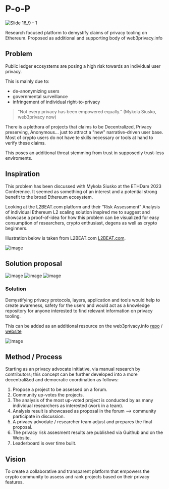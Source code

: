 # P-o-P
![Slide 16_9 - 1](https://github.com/jen-sei/pop/assets/101796507/ac36c188-d67d-40e9-a27c-48e9e4c806a4)

Research focused platform to demystify claims of privacy tooling on Ethereum. Proposed as additional and supporting body of web3privacy.info

## Problem
Public ledger ecosystems are posing a high risk towards an individual user privacy. 


This is mainly due to:
- de-anonymizing users
- governmental surveillance
- infringement of individual right-to-privacy

> "Not every privacy has been empowered equally." (Mykola Siusko, web3privacy now)

There is a plethora of projects that claims to be Decentralized, Privacy preserving, Anonymous... just to attract a "new" narrative-driven user base. Most of crypto users do not have te skills necessary or tools at hand to verify these claims.

This poses an additional threat stemming from trust in supposedly trust-less enviroments.

## Inspiration
This problem has been discussed with Mykola Siusko at the ETHDam 2023 Conference. It seemed 
as something of an interest and a potential strong benefit to the broad Ethereum ecosystem.


Looking at the L2BEAT.com platform and their “Risk Assessment” Analysis of individual Ethereum L2 scaling solution inspired me to suggest and showcase a proof-of-idea for how this problem can be visualized for easy consumption of researchers, crypto enthusiast, degens as well as crypto beginners.

Illustration below is taken from L2BEAT.com [L2BEAT.com](https://l2beat.com/scaling/tvl).

![image](https://github.com/jen-sei/pop/assets/101796507/2f4fda9b-084d-4805-b508-6de9157768b7)

## Solution proposal

![image](https://github.com/jen-sei/pop/assets/101796507/3f46e743-6a43-4548-a940-a6c4d1c14fcb)
![image](https://github.com/jen-sei/pop/assets/101796507/0e7938dc-af93-46bc-940f-519ff9fdb879)
![image](https://github.com/jen-sei/pop/assets/101796507/327ed733-babe-4cb2-9284-089bc5604a03)

### Solution

Demystifying privacy protocols, layers, application and tools would help to create awareness, safety for the users and would act as a knowledge repository for anyone interested to find relevant information on privacy tooling.

This can be added as an additional resource on the web3privacy.info [repo](https://github.com/web3privacy) / [website](https://web3privacy.info/)

![image](https://github.com/jen-sei/pop/assets/101796507/f73401e4-8c2e-44cf-9576-fdda850a9770)

## Method / Process
Starting as an privacy advocate initiative, via manual research by contributors; this concept can be further developed into a more decentrali&ed and democratic coordination as follows:

1. Propose a project to be assessed on a forum.
2. Community up-votes the projects.
3. The analysis of the most up-voted project is conducted by as many individual researchers as interested (work in a team).
4. Analysis result is showcased as proposal in the forum –> community participate in discussion.
5. A privacy advodate / researcher team adjust and prepares the final proposal.
6. The privacy risk assesment results are published via Guithub and on the Website.
7. Leaderboard is over time built.

## Vision
To create a collaborative and transparent platform that empowers the crypto community to assess and rank projects based on their privacy features.
